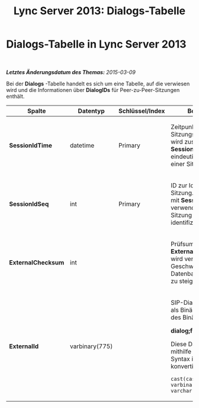 ﻿---
title: 'Lync Server 2013: Dialogs-Tabelle'
TOCTitle: Dialogs-Tabelle
ms:assetid: 487a430b-af66-4ea6-b28e-4e33cfdb7f9e
ms:mtpsurl: https://technet.microsoft.com/de-de/library/Gg425954(v=OCS.15)
ms:contentKeyID: 49293889
ms.date: 05/19/2016
mtps_version: v=OCS.15
ms.translationtype: HT
---

# Dialogs-Tabelle in Lync Server 2013

 

_**Letztes Änderungsdatum des Themas:** 2015-03-09_

Bei der **Dialogs** -Tabelle handelt es sich um eine Tabelle, auf die verwiesen wird und die Informationen über **DialogIDs** für Peer-zu-Peer-Sitzungen enthält.


<table>
<colgroup>
<col style="width: 25%" />
<col style="width: 25%" />
<col style="width: 25%" />
<col style="width: 25%" />
</colgroup>
<thead>
<tr class="header">
<th>Spalte</th>
<th>Datentyp</th>
<th>Schlüssel/Index</th>
<th>Beschreibung</th>
</tr>
</thead>
<tbody>
<tr class="odd">
<td><p><strong>SessionIdTime</strong></p></td>
<td><p>datetime</p></td>
<td><p>Primary</p></td>
<td><p>Zeitpunkt der Sitzungsanforderung; wird zusammen mit <strong>SessionIDSeq</strong> zur eindeutigen Identifikation einer Sitzung verwendet.</p></td>
</tr>
<tr class="even">
<td><p><strong>SessionIdSeq</strong></p></td>
<td><p>int</p></td>
<td><p>Primary</p></td>
<td><p>ID zur Identifikation der Sitzung. Wird zusammen mit <strong>SessionIDTime</strong> verwendet, um eine Sitzung eindeutig zu identifizieren.</p></td>
</tr>
<tr class="odd">
<td><p><strong>ExternalChecksum</strong></p></td>
<td><p>int</p></td>
<td><p> </p></td>
<td><p>Prüfsumme von <strong>ExternalID</strong> . Dieses Feld wird verwendet, um die Geschwindigkeit von Datenbanksuchvorgängen zu steigern.</p></td>
</tr>
<tr class="even">
<td><p><strong>ExternalId</strong></p></td>
<td><p>varbinary(775)</p></td>
<td><p> </p></td>
<td><p>SIP-DialogID, gespeichert als Binärwert. Das Format des Binärwerts lautet:</p>
<p><strong>dialog;from-tag;to-tag</strong></p>
<p>Diese Daten können mithilfe der folgenden Syntax in das Textformat konvertiert werden:</p>
<p><code>cast(cast(ExternalId as varbinary(max)) as varchar(max))</code></p></td>
</tr>
</tbody>
</table>

